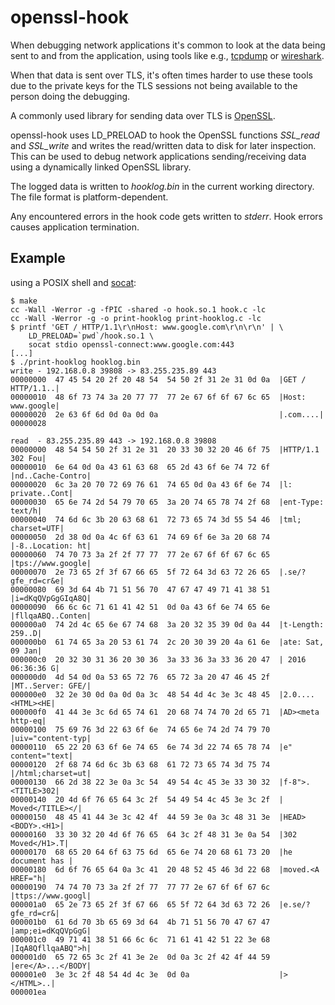 # openssl-hook

When debugging network applications it's common to look at the data being
sent to and from the application, using tools like e.g.,
[tcpdump](http://www.tcpdump.org/) or [wireshark](https://www.wireshark.org/).

When that data is sent over TLS, it's often times harder to use these tools
due to the private keys for the TLS sessions not being available to the person
doing the debugging.

A commonly used library for sending data over TLS is
[OpenSSL](http://openssl.org/).

openssl-hook uses LD_PRELOAD to hook the OpenSSL functions *SSL_read* and
*SSL_write* and writes the read/written data to disk for later inspection.
This can be used to debug network applications sending/receiving data using
a dynamically linked OpenSSL library.

The logged data is written to *hooklog.bin* in the current working directory.
The file format is platform-dependent.

Any encountered errors in the hook code gets written to *stderr*. Hook errors
causes application termination.

## Example

using a POSIX shell and [socat](http://www.dest-unreach.org/socat/):

````
$ make
cc -Wall -Werror -g -fPIC -shared -o hook.so.1 hook.c -lc
cc -Wall -Werror -g -o print-hooklog print-hooklog.c -lc
$ printf 'GET / HTTP/1.1\r\nHost: www.google.com\r\n\r\n' | \
	LD_PRELOAD=`pwd`/hook.so.1 \
	socat stdio openssl-connect:www.google.com:443
[...]
$ ./print-hooklog hooklog.bin
write - 192.168.0.8 39808 -> 83.255.235.89 443
00000000  47 45 54 20 2f 20 48 54  54 50 2f 31 2e 31 0d 0a  |GET / HTTP/1.1..|
00000010  48 6f 73 74 3a 20 77 77  77 2e 67 6f 6f 67 6c 65  |Host: www.google|
00000020  2e 63 6f 6d 0d 0a 0d 0a                           |.com....|
00000028

read  - 83.255.235.89 443 -> 192.168.0.8 39808
00000000  48 54 54 50 2f 31 2e 31  20 33 30 32 20 46 6f 75  |HTTP/1.1 302 Fou|
00000010  6e 64 0d 0a 43 61 63 68  65 2d 43 6f 6e 74 72 6f  |nd..Cache-Contro|
00000020  6c 3a 20 70 72 69 76 61  74 65 0d 0a 43 6f 6e 74  |l: private..Cont|
00000030  65 6e 74 2d 54 79 70 65  3a 20 74 65 78 74 2f 68  |ent-Type: text/h|
00000040  74 6d 6c 3b 20 63 68 61  72 73 65 74 3d 55 54 46  |tml; charset=UTF|
00000050  2d 38 0d 0a 4c 6f 63 61  74 69 6f 6e 3a 20 68 74  |-8..Location: ht|
00000060  74 70 73 3a 2f 2f 77 77  77 2e 67 6f 6f 67 6c 65  |tps://www.google|
00000070  2e 73 65 2f 3f 67 66 65  5f 72 64 3d 63 72 26 65  |.se/?gfe_rd=cr&e|
00000080  69 3d 64 4b 71 51 56 70  47 67 47 49 71 41 38 51  |i=dKqQVpGgGIqA8Q|
00000090  66 6c 6c 71 61 41 42 51  0d 0a 43 6f 6e 74 65 6e  |fllqaABQ..Conten|
000000a0  74 2d 4c 65 6e 67 74 68  3a 20 32 35 39 0d 0a 44  |t-Length: 259..D|
000000b0  61 74 65 3a 20 53 61 74  2c 20 30 39 20 4a 61 6e  |ate: Sat, 09 Jan|
000000c0  20 32 30 31 36 20 30 36  3a 33 36 3a 33 36 20 47  | 2016 06:36:36 G|
000000d0  4d 54 0d 0a 53 65 72 76  65 72 3a 20 47 46 45 2f  |MT..Server: GFE/|
000000e0  32 2e 30 0d 0a 0d 0a 3c  48 54 4d 4c 3e 3c 48 45  |2.0....<HTML><HE|
000000f0  41 44 3e 3c 6d 65 74 61  20 68 74 74 70 2d 65 71  |AD><meta http-eq|
00000100  75 69 76 3d 22 63 6f 6e  74 65 6e 74 2d 74 79 70  |uiv="content-typ|
00000110  65 22 20 63 6f 6e 74 65  6e 74 3d 22 74 65 78 74  |e" content="text|
00000120  2f 68 74 6d 6c 3b 63 68  61 72 73 65 74 3d 75 74  |/html;charset=ut|
00000130  66 2d 38 22 3e 0a 3c 54  49 54 4c 45 3e 33 30 32  |f-8">.<TITLE>302|
00000140  20 4d 6f 76 65 64 3c 2f  54 49 54 4c 45 3e 3c 2f  | Moved</TITLE></|
00000150  48 45 41 44 3e 3c 42 4f  44 59 3e 0a 3c 48 31 3e  |HEAD><BODY>.<H1>|
00000160  33 30 32 20 4d 6f 76 65  64 3c 2f 48 31 3e 0a 54  |302 Moved</H1>.T|
00000170  68 65 20 64 6f 63 75 6d  65 6e 74 20 68 61 73 20  |he document has |
00000180  6d 6f 76 65 64 0a 3c 41  20 48 52 45 46 3d 22 68  |moved.<A HREF="h|
00000190  74 74 70 73 3a 2f 2f 77  77 77 2e 67 6f 6f 67 6c  |ttps://www.googl|
000001a0  65 2e 73 65 2f 3f 67 66  65 5f 72 64 3d 63 72 26  |e.se/?gfe_rd=cr&|
000001b0  61 6d 70 3b 65 69 3d 64  4b 71 51 56 70 47 67 47  |amp;ei=dKqQVpGgG|
000001c0  49 71 41 38 51 66 6c 6c  71 61 41 42 51 22 3e 68  |IqA8QfllqaABQ">h|
000001d0  65 72 65 3c 2f 41 3e 2e  0d 0a 3c 2f 42 4f 44 59  |ere</A>...</BODY|
000001e0  3e 3c 2f 48 54 4d 4c 3e  0d 0a                    |></HTML>..|
000001ea
````

